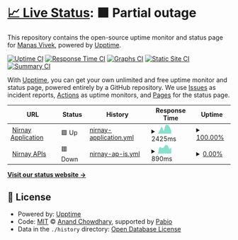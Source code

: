 # [📈 Live Status](https://manas9927.github.io/nirnay-status-monitor): <!--live status--> **🟧 Partial outage**

This repository contains the open-source uptime monitor and status page for [Manas Vivek](https://nirnay.io/), powered by [Upptime](https://github.com/upptime/upptime).

[![Uptime CI](https://github.com/manas9927/nirnay-status-monitor/workflows/Uptime%20CI/badge.svg)](https://github.com/manas9927/nirnay-status-monitor/actions?query=workflow%3A%22Uptime+CI%22)
[![Response Time CI](https://github.com/manas9927/nirnay-status-monitor/workflows/Response%20Time%20CI/badge.svg)](https://github.com/manas9927/nirnay-status-monitor/actions?query=workflow%3A%22Response+Time+CI%22)
[![Graphs CI](https://github.com/manas9927/nirnay-status-monitor/workflows/Graphs%20CI/badge.svg)](https://github.com/manas9927/nirnay-status-monitor/actions?query=workflow%3A%22Graphs+CI%22)
[![Static Site CI](https://github.com/manas9927/nirnay-status-monitor/workflows/Static%20Site%20CI/badge.svg)](https://github.com/manas9927/nirnay-status-monitor/actions?query=workflow%3A%22Static+Site+CI%22)
[![Summary CI](https://github.com/manas9927/nirnay-status-monitor/workflows/Summary%20CI/badge.svg)](https://github.com/manas9927/nirnay-status-monitor/actions?query=workflow%3A%22Summary+CI%22)

With [Upptime](https://upptime.js.org), you can get your own unlimited and free uptime monitor and status page, powered entirely by a GitHub repository. We use [Issues](https://github.com/manas9927/nirnay-status-monitor/issues) as incident reports, [Actions](https://github.com/manas9927/nirnay-status-monitor/actions) as uptime monitors, and [Pages](https://manas9927.github.io/nirnay-status-monitor) for the status page.

<!--start: status pages-->
<!-- This summary is generated by Upptime (https://github.com/upptime/upptime) -->
<!-- Do not edit this manually, your changes will be overwritten -->
<!-- prettier-ignore -->
| URL | Status | History | Response Time | Uptime |
| --- | ------ | ------- | ------------- | ------ |
| <img alt="" src="https://icons.duckduckgo.com/ip3/nirnay.io.ico" height="13"> [Nirnay Application](https://nirnay.io/) | 🟩 Up | [nirnay-application.yml](https://github.com/manas9927/nirnay-status-monitor/commits/HEAD/history/nirnay-application.yml) | <details><summary><img alt="Response time graph" src="./graphs/nirnay-application/response-time-week.png" height="20"> 2425ms</summary><br><a href="https://manas9927.github.io/nirnay-status-monitor/history/nirnay-application"><img alt="Response time 2316" src="https://img.shields.io/endpoint?url=https%3A%2F%2Fraw.githubusercontent.com%2Fmanas9927%2Fnirnay-status-monitor%2FHEAD%2Fapi%2Fnirnay-application%2Fresponse-time.json"></a><br><a href="https://manas9927.github.io/nirnay-status-monitor/history/nirnay-application"><img alt="24-hour response time 2944" src="https://img.shields.io/endpoint?url=https%3A%2F%2Fraw.githubusercontent.com%2Fmanas9927%2Fnirnay-status-monitor%2FHEAD%2Fapi%2Fnirnay-application%2Fresponse-time-day.json"></a><br><a href="https://manas9927.github.io/nirnay-status-monitor/history/nirnay-application"><img alt="7-day response time 2425" src="https://img.shields.io/endpoint?url=https%3A%2F%2Fraw.githubusercontent.com%2Fmanas9927%2Fnirnay-status-monitor%2FHEAD%2Fapi%2Fnirnay-application%2Fresponse-time-week.json"></a><br><a href="https://manas9927.github.io/nirnay-status-monitor/history/nirnay-application"><img alt="30-day response time 2316" src="https://img.shields.io/endpoint?url=https%3A%2F%2Fraw.githubusercontent.com%2Fmanas9927%2Fnirnay-status-monitor%2FHEAD%2Fapi%2Fnirnay-application%2Fresponse-time-month.json"></a><br><a href="https://manas9927.github.io/nirnay-status-monitor/history/nirnay-application"><img alt="1-year response time 2316" src="https://img.shields.io/endpoint?url=https%3A%2F%2Fraw.githubusercontent.com%2Fmanas9927%2Fnirnay-status-monitor%2FHEAD%2Fapi%2Fnirnay-application%2Fresponse-time-year.json"></a></details> | <details><summary><a href="https://manas9927.github.io/nirnay-status-monitor/history/nirnay-application">100.00%</a></summary><a href="https://manas9927.github.io/nirnay-status-monitor/history/nirnay-application"><img alt="All-time uptime 100.00%" src="https://img.shields.io/endpoint?url=https%3A%2F%2Fraw.githubusercontent.com%2Fmanas9927%2Fnirnay-status-monitor%2FHEAD%2Fapi%2Fnirnay-application%2Fuptime.json"></a><br><a href="https://manas9927.github.io/nirnay-status-monitor/history/nirnay-application"><img alt="24-hour uptime 100.00%" src="https://img.shields.io/endpoint?url=https%3A%2F%2Fraw.githubusercontent.com%2Fmanas9927%2Fnirnay-status-monitor%2FHEAD%2Fapi%2Fnirnay-application%2Fuptime-day.json"></a><br><a href="https://manas9927.github.io/nirnay-status-monitor/history/nirnay-application"><img alt="7-day uptime 100.00%" src="https://img.shields.io/endpoint?url=https%3A%2F%2Fraw.githubusercontent.com%2Fmanas9927%2Fnirnay-status-monitor%2FHEAD%2Fapi%2Fnirnay-application%2Fuptime-week.json"></a><br><a href="https://manas9927.github.io/nirnay-status-monitor/history/nirnay-application"><img alt="30-day uptime 100.00%" src="https://img.shields.io/endpoint?url=https%3A%2F%2Fraw.githubusercontent.com%2Fmanas9927%2Fnirnay-status-monitor%2FHEAD%2Fapi%2Fnirnay-application%2Fuptime-month.json"></a><br><a href="https://manas9927.github.io/nirnay-status-monitor/history/nirnay-application"><img alt="1-year uptime 100.00%" src="https://img.shields.io/endpoint?url=https%3A%2F%2Fraw.githubusercontent.com%2Fmanas9927%2Fnirnay-status-monitor%2FHEAD%2Fapi%2Fnirnay-application%2Fuptime-year.json"></a></details>
| <img alt="" src="https://icons.duckduckgo.com/ip3/nirnay.io.ico" height="13"> [Nirnay APIs](https://nirnay.io/api/v1/) | 🟥 Down | [nirnay-ap-is.yml](https://github.com/manas9927/nirnay-status-monitor/commits/HEAD/history/nirnay-ap-is.yml) | <details><summary><img alt="Response time graph" src="./graphs/nirnay-ap-is/response-time-week.png" height="20"> 890ms</summary><br><a href="https://manas9927.github.io/nirnay-status-monitor/history/nirnay-ap-is"><img alt="Response time 927" src="https://img.shields.io/endpoint?url=https%3A%2F%2Fraw.githubusercontent.com%2Fmanas9927%2Fnirnay-status-monitor%2FHEAD%2Fapi%2Fnirnay-ap-is%2Fresponse-time.json"></a><br><a href="https://manas9927.github.io/nirnay-status-monitor/history/nirnay-ap-is"><img alt="24-hour response time 1088" src="https://img.shields.io/endpoint?url=https%3A%2F%2Fraw.githubusercontent.com%2Fmanas9927%2Fnirnay-status-monitor%2FHEAD%2Fapi%2Fnirnay-ap-is%2Fresponse-time-day.json"></a><br><a href="https://manas9927.github.io/nirnay-status-monitor/history/nirnay-ap-is"><img alt="7-day response time 890" src="https://img.shields.io/endpoint?url=https%3A%2F%2Fraw.githubusercontent.com%2Fmanas9927%2Fnirnay-status-monitor%2FHEAD%2Fapi%2Fnirnay-ap-is%2Fresponse-time-week.json"></a><br><a href="https://manas9927.github.io/nirnay-status-monitor/history/nirnay-ap-is"><img alt="30-day response time 927" src="https://img.shields.io/endpoint?url=https%3A%2F%2Fraw.githubusercontent.com%2Fmanas9927%2Fnirnay-status-monitor%2FHEAD%2Fapi%2Fnirnay-ap-is%2Fresponse-time-month.json"></a><br><a href="https://manas9927.github.io/nirnay-status-monitor/history/nirnay-ap-is"><img alt="1-year response time 927" src="https://img.shields.io/endpoint?url=https%3A%2F%2Fraw.githubusercontent.com%2Fmanas9927%2Fnirnay-status-monitor%2FHEAD%2Fapi%2Fnirnay-ap-is%2Fresponse-time-year.json"></a></details> | <details><summary><a href="https://manas9927.github.io/nirnay-status-monitor/history/nirnay-ap-is">0.00%</a></summary><a href="https://manas9927.github.io/nirnay-status-monitor/history/nirnay-ap-is"><img alt="All-time uptime 0.00%" src="https://img.shields.io/endpoint?url=https%3A%2F%2Fraw.githubusercontent.com%2Fmanas9927%2Fnirnay-status-monitor%2FHEAD%2Fapi%2Fnirnay-ap-is%2Fuptime.json"></a><br><a href="https://manas9927.github.io/nirnay-status-monitor/history/nirnay-ap-is"><img alt="24-hour uptime 0.00%" src="https://img.shields.io/endpoint?url=https%3A%2F%2Fraw.githubusercontent.com%2Fmanas9927%2Fnirnay-status-monitor%2FHEAD%2Fapi%2Fnirnay-ap-is%2Fuptime-day.json"></a><br><a href="https://manas9927.github.io/nirnay-status-monitor/history/nirnay-ap-is"><img alt="7-day uptime 0.00%" src="https://img.shields.io/endpoint?url=https%3A%2F%2Fraw.githubusercontent.com%2Fmanas9927%2Fnirnay-status-monitor%2FHEAD%2Fapi%2Fnirnay-ap-is%2Fuptime-week.json"></a><br><a href="https://manas9927.github.io/nirnay-status-monitor/history/nirnay-ap-is"><img alt="30-day uptime 0.00%" src="https://img.shields.io/endpoint?url=https%3A%2F%2Fraw.githubusercontent.com%2Fmanas9927%2Fnirnay-status-monitor%2FHEAD%2Fapi%2Fnirnay-ap-is%2Fuptime-month.json"></a><br><a href="https://manas9927.github.io/nirnay-status-monitor/history/nirnay-ap-is"><img alt="1-year uptime 0.00%" src="https://img.shields.io/endpoint?url=https%3A%2F%2Fraw.githubusercontent.com%2Fmanas9927%2Fnirnay-status-monitor%2FHEAD%2Fapi%2Fnirnay-ap-is%2Fuptime-year.json"></a></details>

<!--end: status pages-->

[**Visit our status website →**](https://manas9927.github.io/nirnay-status-monitor)

## 📄 License

- Powered by: [Upptime](https://github.com/upptime/upptime)
- Code: [MIT](./LICENSE) © [Anand Chowdhary](https://anandchowdhary.com), supported by [Pabio](https://pabio.com)
- Data in the `./history` directory: [Open Database License](https://opendatacommons.org/licenses/odbl/1-0/)
